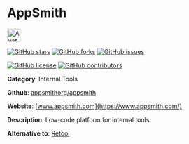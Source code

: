 
# AppSmith 

<a href="https://www.appsmith.com/"><img src="https://icons.duckduckgo.com/ip3/www.appsmith.com.ico" alt="Avatar" width="30" height="30" /></a>

[![GitHub stars](https://img.shields.io/github/stars/appsmithorg/appsmith.svg?style=social&label=Star&maxAge=2592000)](https://GitHub.com/appsmithorg/appsmith/stargazers/) [![GitHub forks](https://img.shields.io/github/forks/appsmithorg/appsmith.svg?style=social&label=Fork&maxAge=2592000)](https://GitHub.com/appsmithorg/appsmith/network/) [![GitHub issues](https://img.shields.io/github/issues/appsmithorg/appsmith.svg)](https://GitHub.com/Nappsmithorg/appsmith/issues/)

[![GitHub license](https://img.shields.io/github/license/appsmithorg/appsmith.svg)](https://github.com/appsmithorg/appsmith/blob/master/LICENSE) [![GitHub contributors](https://img.shields.io/github/contributors/appsmithorg/appsmith.svg)](https://GitHub.com/appsmithorg/appsmith/graphs/contributors/) 

**Category**: Internal Tools

**Github**: [appsmithorg/appsmith](https://github.com/appsmithorg/appsmith)

**Website**: [www.appsmith.com](https://www.appsmith.com/)

**Description**:
Low-code platform for internal tools

**Alternative to**: [Retool](https://retool.com/)
